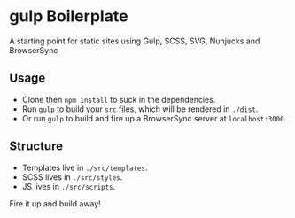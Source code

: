 # gulp Boilerplate
A starting point for static sites using Gulp, SCSS, SVG, Nunjucks and BrowserSync

## Usage
- Clone then `npm install` to suck in the dependencies.
- Run `gulp` to build your `src` files, which will be rendered in `./dist`.
- Or run `gulp` to build and fire up a BrowserSync server at `localhost:3000`.

## Structure
- Templates live in `./src/templates`.
- SCSS lives in `./src/styles`.
- JS lives in `./src/scripts`.

Fire it up and build away!
